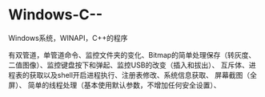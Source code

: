# Windows-C--
Windows系统，WINAPI，C++的程序

有双管道，单管道命令、监控文件夹的变化、Bitmap的简单处理保存（转灰度、二值图像）、监控键盘按下和弹起、监控USB的改变（插入和拔出）、
互斥体、进程表的获取以及shell开启进程执行、注册表修改、系统信息获取、
屏幕截图（全屏）、
简单的线程处理（基本使用默认参数，不增加任何安全设置）、
